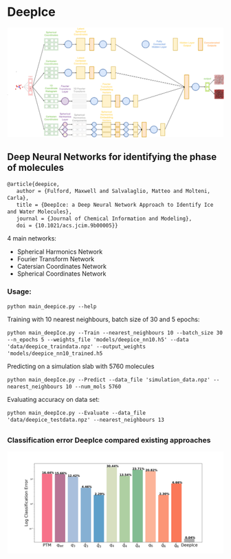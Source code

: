 # DeepIce

![Alt text](deepIce_v2.png?raw=true "DeepIce Diagram")


## Deep Neural Networks for identifying the phase of molecules

```
@article{deepice,
   author = {Fulford, Maxwell and Salvalaglio, Matteo and Molteni, Carla},
   title = {DeepIce: a Deep Neural Network Approach to Identify Ice and Water Molecules},
   journal = {Journal of Chemical Information and Modeling},
   doi = {10.1021/acs.jcim.9b00005}}
```


4 main networks: 
 - Spherical Harmonics Network
 - Fourier Transform Network
 - Catersian Coordinates Network
 - Spherical Coordinates Network 
 
 ### Usage:
 
 ```
 python main_deepice.py --help
```

Training with 10 nearest neighbours, batch size of 30 and 5 epochs:

```
python main_deepIce.py --Train --nearest_neighbours 10 --batch_size 30 --n_epochs 5 --weights_file 'models/deepice_nn10.h5' --data 'data/deepice_traindata.npz' --output_weights 'models/deepice_nn10_trained.h5
```

Predicting on a simulation slab with 5760 molecules

```
python main_deepIce.py --Predict --data_file 'simulation_data.npz' --nearest_neighbours 10 --num_mols 5760
```

Evaluating accuracy on data set:

```
python main_deepIce.py --Evaluate --data_file 'data/deepice_testdata.npz' --nearest_neighbours 13
```

##

### Classification error DeepIce compared existing approaches 


![Alt text](deepIce_logError.png?raw=true "DeepIce Diagram")


